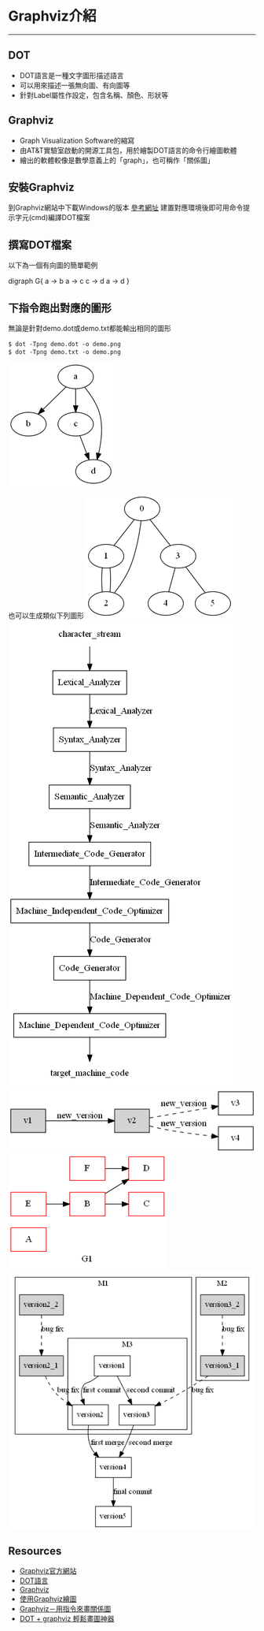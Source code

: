 
# Graphviz介紹
---
## DOT
- DOT語言是一種文字圖形描述語言
- 可以用來描述一張無向圖、有向圖等
- 針對Label屬性作設定，包含名稱、顏色、形狀等

## Graphviz 
- Graph Visualization Software的縮寫
- 由AT&T實驗室啟動的開源工具包，用於繪製DOT語言的命令行繪圖軟體
- 繪出的軟體較像是數學意義上的「graph」，也可稱作「關係圖」

## 安裝Graphviz 
到Graphviz網站中下載Windows的版本
[參考網址](http://www.graphviz.org/)
建置對應環境後即可用命令提示字元(cmd)編譯DOT檔案

## 撰寫DOT檔案
以下為一個有向圖的簡單範例

digraph G{
    a -> b
    a -> c
    c -> d
    a -> d
}

## 下指令跑出對應的圖形
無論是針對demo.dot或demo.txt都能輸出相同的圖形

```
$ dot -Tpng demo.dot -o demo.png 
$ dot -Tpng demo.txt -o demo.png
```

![](demo.png)

也可以生成類似下列圖形
![](graphviz.png)
![](demo2.png)
![](test.png)
![](test2.png)
![](view_test.png)


## Resources
- [Graphviz官方網站](http://www.graphviz.org/)
- [DOT語言](https://zh.wikipedia.org/wiki/DOT%E8%AF%AD%E8%A8%80)
- [Graphviz](https://zh.wikipedia.org/wiki/Graphviz)
- [使用Graphviz繪圖](https://www.cnblogs.com/taceywong/p/5439574.html)
- [Graphviz－用指令來畫關係圖](https://www.netadmin.com.tw/netadmin/zh-tw/technology/122966CB664D4A17ABAAD11FC2AA887C?page=1)
- [DOT + graphviz 輕鬆畫圖神器](https://www.itread01.com/content/1549927837.html)